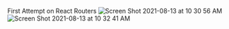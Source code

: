 First Attempt on React Routers
![Screen Shot 2021-08-13 at 10 30 56 AM](https://user-images.githubusercontent.com/78755069/129328745-b265ac78-48df-402f-8d91-9685e4be3f7c.png)
![Screen Shot 2021-08-13 at 10 32 41 AM](https://user-images.githubusercontent.com/78755069/129328852-624f79c9-0c16-4976-825a-69e3c40d45b9.png)
